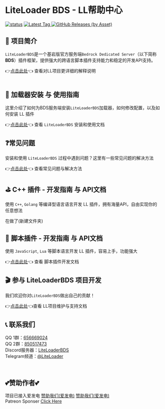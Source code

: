 # LiteLoader BDS - LL帮助中心 

[![status](https://img.shields.io/github/workflow/status/LiteLDev/LiteLoader/Build%20LiteLoader?style=for-the-badge)](https://github.com/LiteLDev/LiteLoader/actions)
[
![Latest Tag](https://img.shields.io/github/v/tag/LiteLDev/LiteLoader?label=LATEST%20TAG&style=for-the-badge)
![GitHub Releases (by Asset)](https://img.shields.io/github/downloads/LiteLDev/LiteLoader/latest/total?style=for-the-badge)
](https://github.com/LiteLDev/LiteLoader/releases/latest)

## 🎨 项目简介
`LiteLoaderBDS`是一个基岩版官方服务端`Bedrock Dedicated Server`（以下简称 **BDS**）插件框架，提供强大的跨语言脚本插件支持能力和稳定的开发API支持。

👉[点击此处](https://github.com/LiteLDev/LiteLoaderBDS/blob/main/README_zh-cn.md)👈 查看对LL项目更详细的解释说明  
<br>

## 🔨 加载器安装 与 使用指南

这里介绍了如何为BDS服务端安装`LiteLoaderBDS`加载器，如何修改配置，以及如何安装 LL 插件  

👉[点击此处](zh_CN/Usage/)👈 查看 `LiteLoaderBDS` 安装和使用文档
<br>

## ❓常见问题

安装和使用 `LiteLoaderBDS` 过程中遇到问题？这里有一些常见问题的解决方法

👉[点击此处](zh_CN/QA/)👈 查看常见问题与解决方法
<br>

## ⛳ C++ 插件 - 开发指南 与 API文档

使用 `C++`, `Golang` 等编译型语言语言开发 LL 插件，拥有海量API，自由实现你的任意想法

在做了(新建文件夹)
<br>

## 🎯 脚本插件 - 开发指南 与 API文档
使用 `JavaScript`, `Lua` 等脚本语言开发 LL 插件，容易上手，功能强大

👉[点击此处](zh_CN/Development/)👈 查看 脚本插件开发文档 
<br>

## 🎬 参与 LiteLoaderBDS 项目开发

我们欢迎你对`LiteLoaderBDS`做出自己的贡献！  

👉[点击此处](zh_CN/Maintenance/)👈查看 LL项目维护与支持文档
<br>

## 📞 联系我们

QQ 1群：[656669024](https://jq.qq.com/?_wv=1027&k=lagwtrfh)  
QQ 2群：[850517473](https://jq.qq.com/?_wv=1027&k=zeUbrETH)    
Discord服务器：[LiteLoaderBDS](https://discord.gg/4tBQHc9u7p)  
Telegram频道：[@LiteLoader](https://t.me/LiteLoader)

<br>

## 💕赞助作者💕

项目已接入爱发电 [赞助我们(爱发电)](https://afdian.net/@liteldev) [赞助我们(爱发电)](https://afdian.net/@LiteXLoader?tab=home)  
Patreon Sponser [Click Here](https://www.patreon.com/litexloader)
